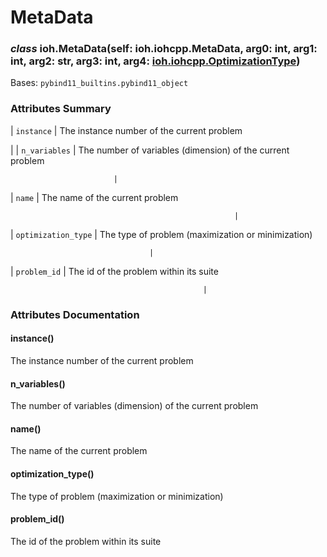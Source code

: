 # MetaData


### _class_ ioh.MetaData(self: ioh.iohcpp.MetaData, arg0: int, arg1: int, arg2: str, arg3: int, arg4: [ioh.iohcpp.OptimizationType](ioh.OptimizationType.md#ioh.OptimizationType))
Bases: `pybind11_builtins.pybind11_object`

### Attributes Summary

| `instance`
 | The instance number of the current problem

 |
| `n_variables`
                                | The number of variables (dimension) of the current problem

                           |
| `name`
                                       | The name of the current problem

                                                      |
| `optimization_type`
                          | The type of problem (maximization or minimization)

                                   |
| `problem_id`
                                 | The id of the problem within its suite

                                               |
### Attributes Documentation


#### instance()
The instance number of the current problem


#### n_variables()
The number of variables (dimension) of the current problem


#### name()
The name of the current problem


#### optimization_type()
The type of problem (maximization or minimization)


#### problem_id()
The id of the problem within its suite
